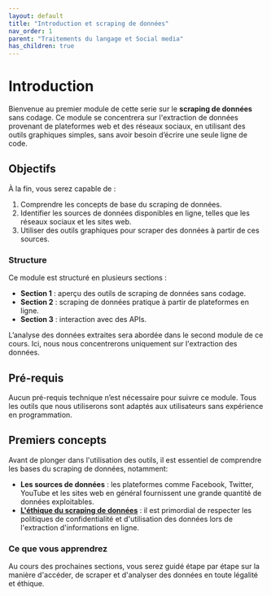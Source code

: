 ```yaml
---
layout: default
title: "Introduction et scraping de données"
nav_order: 1
parent: "Traitements du langage et Social media"
has_children: true
---
```



# Introduction

Bienvenue au premier module de cette serie sur le **scraping de données** sans codage. Ce module se concentrera sur l'extraction de données provenant de plateformes web et des réseaux sociaux, en utilisant des outils graphiques simples, sans avoir besoin d’écrire une seule ligne de code.

## Objectifs 

À la fin, vous serez capable de :

1. Comprendre les concepts de base du scraping de données.
2. Identifier les sources de données disponibles en ligne, telles que les réseaux sociaux et les sites web.
3. Utiliser des outils graphiques pour scraper des données à partir de ces sources.

### Structure 

Ce module est structuré en plusieurs sections :

- **Section 1** : aperçu des outils de scraping de données sans codage.
- **Section 2** : scraping de données pratique à partir de plateformes en ligne.
- **Section 3** : interaction avec des APIs.

L’analyse des données extraites sera abordée dans le second module de ce cours. Ici, nous nous concentrerons uniquement sur l'extraction des données.

## Pré-requis

Aucun pré-requis technique n’est nécessaire pour suivre ce module. Tous les outils que nous utiliserons sont adaptés aux utilisateurs sans expérience en programmation.

## Premiers concepts

Avant de plonger dans l'utilisation des outils, il est essentiel de comprendre les bases du scraping de données, notamment:

- **Les sources de données** : les plateformes comme Facebook, Twitter, YouTube et les sites web en général fournissent une grande quantité de données exploitables.
- [**L'éthique du scraping de données**](/workshop/module4-ethique/index.md) : il est primordial de respecter les politiques de confidentialité et d'utilisation des données lors de l'extraction d'informations en ligne.

### Ce que vous apprendrez

Au cours des prochaines sections, vous serez guidé étape par étape sur la manière d'accéder, de scraper et d'analyser des données en toute légalité et éthique.